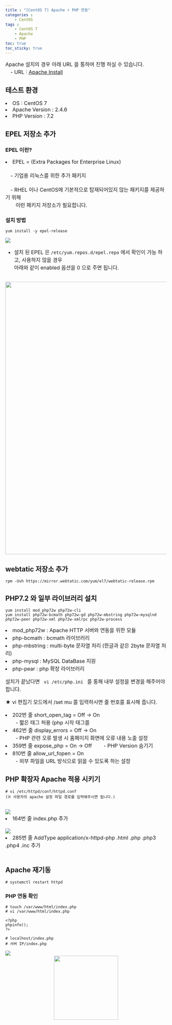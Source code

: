 ```yaml
---
title : "[CentOS 7] Apache + PHP 연동"
categories : 
    - CentOS
tags :
    - CentOS 7
    - Apache
    - PHP
toc: true
toc_sticky: true
---
```


<div style="font-size:16px;">
Apache 설치의 경우 아래 URL 을 통하여 진행 하실 수 있습니다.<br>
　- URL : <a href="https://hyundo0630.github.io/centos/CentOS-7-Apache-Install/"> Apache Install </a>
</div>

## 테스트 환경
<div style="font-size:16px">
<li>OS : CentOS 7</li>
<li>Apache Version : 2.4.6</li>
<li>PHP Version : 7.2</li>
</div>

## EPEL 저장소 추가

### EPEL 이란?
<div style="font-size:16px">
<li> EPEL = (Extra Packages for Enterprise Linux)</li><br>
　- 기업용 리눅스를 위한 추가 패키지<br><br>
　- RHEL 이나 CentOS에 기본적으로 탑재되어있지 않는 패키지를 제공하기 위해<br>
　　이런 패키지 저장소가 필요합니다.
</div>

### 설치 방법
```
yum install -y epel-release
```
<img src="https://raw.githubusercontent.com/hyundo0630/hyundo0630.github.io/a3327a8b7c242e97809f950516d172b55788b595/images/epel-release.png">
<br>
<div style="font-size:16px">

- 설치 된 EPEL 은 <code>/etc/yum.repos.d/epel.repo</code> 에서 확인이 가능 하고, 사용하지 않을 경우<br>
아래와 같이 enabled 옵션을 0 으로 주면 됩니다.
</div>
<br>
<img src="https://github.com/hyundo0630/hyundo0630.github.io/blob/main/images/epel.repo.png?raw=true" width="850" heigth="850">

## webtatic 저장소 추가
```
rpm -Uvh https://mirror.webtatic.com/yum/el7/webtatic-release.rpm
```

## PHP7.2 와 일부 라이브러리 설치
```
yum install mod_php72w php72w-cli
yum install php72w-bcmath php72w-gd php72w-mbstring php72w-mysqlnd php72w-peer php72w-xml php72w-xmlrpc php72w-process
```

<div style="font-size:16px">
<li> mod_php72w : Apache HTTP 서버와 연동을 위한 모듈 </li>
<li> php-bcmath : bcmath 라이브러리 </li>
<li> php-mbstring : multi-byte 문자열 처리 (한글과 같은 2byte 문자열 처리) </li>
<li> php-mysql : MySQL DataBase 지원 </li>
<li> php-pear : php 확장 라이브러리 </li>


설치가 끝났다면 <code> vi /etc/php.ini </code> 를 통해 내부 설정을 변경을 해주어야 합니다.

★ vi 편집기 모드에서 /set mu 를 입력하시면 줄 번호를 표시해 줍니다.

<li> 202번 줄 short_open_tag = Off -> On </li>
　　- 짧은 태그 허용 (php 시작 태그를 <?php 가 아닌 <? 로도 사용 허용)<br>

<li> 462번 줄 display_errors = Off -> On </li>
　　- PHP 관련 오류 발생 시 홈페이지 화면에 오류 내용 노출 설정<br>

<li> 359번 줄 expose_php = On -> Off
　　- PHP Version 숨기기

<li> 810번 줄 allow_url_fopen = On </li>
　　- 외부 파일을 URL 방식으로 읽을 수 있도록 하는 설정<br>

</div>

## PHP 확장자 Apache 적용 시키기
```
# vi /etc/httpd/conf/httpd.conf
(※ 사용자의 apache 설정 파일 경로를 입력해주시면 됩니다.)
```
<br>
<img src="https://github.com/hyundo0630/hyundo0630.github.io/blob/main/images/apache%20index.php.png?raw=true">
<div style="font-size:16px;">
<li> 164번 줄 index.php 추가 </li><br>
</div>
<img src="https://github.com/hyundo0630/hyundo0630.github.io/blob/main/images/apache%20application-httpd.png?raw=true">
<div style="font-size:16px;">
<li> 285번 줄 AddType application/x-httpd-php .html .php .php3 .php4 .inc 추가 </li><br>
</div>

## Apache 재기동
```
# systemctl restart httpd
```

### PHP 연동 확인
```
# touch /var/www/html/index.php
# vi /var/www/html/index.php
```

```
<?php
phpinfo();
?>
```

```
# localhost/index.php
# 서버 IP/index.php
```
<img src="https://raw.githubusercontent.com/hyundo0630/hyundo0630.github.io/0f7bff2dcbe804ceb828ad78986673ace9dc4688/images/apache-index.php.png">

<div style="text-align:center;">
<img src="https://github.com/hyundo0630/hyundo0630.github.io/blob/main/images/%EA%B0%90%EC%82%AC%ED%95%A9%EB%8B%88%EB%8B%A4.gif?raw=true" width="200" height="200">
</div>